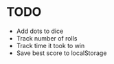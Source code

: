 # TODO
* Add dots to dice
* Track number of rolls
* Track time it took to win
* Save best score to localStorage